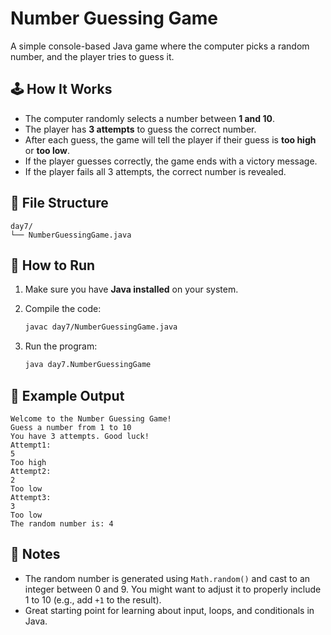 
# Number Guessing Game

A simple console-based Java game where the computer picks a random number, and the player tries to guess it.

## 🕹️ How It Works

- The computer randomly selects a number between **1 and 10**.
- The player has **3 attempts** to guess the correct number.
- After each guess, the game will tell the player if their guess is **too high** or **too low**.
- If the player guesses correctly, the game ends with a victory message.
- If the player fails all 3 attempts, the correct number is revealed.

## 📁 File Structure

```
day7/
└── NumberGuessingGame.java
```

## 🚀 How to Run

1. Make sure you have **Java installed** on your system.
2. Compile the code:

   ```bash
   javac day7/NumberGuessingGame.java
   ```

3. Run the program:

   ```bash
   java day7.NumberGuessingGame
   ```

## 🧠 Example Output

```
Welcome to the Number Guessing Game!
Guess a number from 1 to 10
You have 3 attempts. Good luck!
Attempt1: 
5
Too high
Attempt2: 
2
Too low
Attempt3: 
3
Too low
The random number is: 4
```

## 📌 Notes

- The random number is generated using `Math.random()` and cast to an integer between 0 and 9. You might want to adjust it to properly include 1 to 10 (e.g., add `+1` to the result).
- Great starting point for learning about input, loops, and conditionals in Java.
